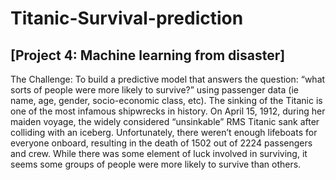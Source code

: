 # Titanic-Survival-prediction

## [Project 4: Machine learning from disaster]
The Challenge: To build a predictive model that answers the question: “what sorts of people were more likely to survive?” using passenger data (ie name, age, gender, socio-economic class, etc).
The sinking of the Titanic is one of the most infamous shipwrecks in history. On April 15, 1912, during her maiden voyage, the widely considered “unsinkable” RMS Titanic sank after colliding with an iceberg. Unfortunately, there weren’t enough lifeboats for everyone onboard, resulting in the death of 1502 out of 2224 passengers and crew. While there was some element of luck involved in surviving, it seems some groups of people were more likely to survive than others.


